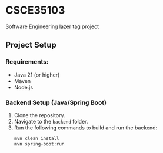 # CSCE35103

Software Engineering lazer tag project

## Project Setup

### Requirements:

- Java 21 (or higher)
- Maven
- Node.js

### Backend Setup (Java/Spring Boot)

1. Clone the repository.
2. Navigate to the `backend` folder.
3. Run the following commands to build and run the backend:
   ```bash
   mvn clean install
   mvn spring-boot:run
   ```
